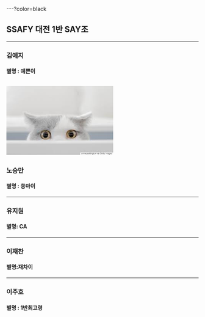 ---?color=black
## SSAFY 대전 1반 SAY조
---

### 김예지

#### 별명 : 예쁜이
![cat](./img/cat.jpg)
---

### 노승만

#### 별명 : 씅마이

---

### 유지원

#### 별명: CA

---

### 이재찬

#### 별명:재차이

---

### 이주호

#### 별명 : 1반최고령 



